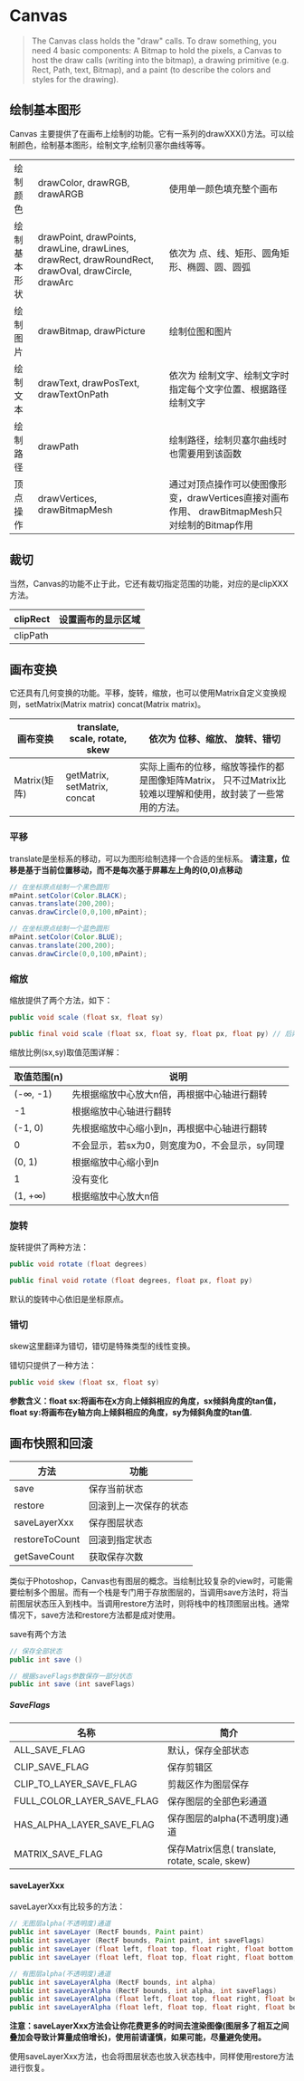 # Canvas



> The Canvas class holds the "draw" calls. To draw something, you need
4 basic components: A Bitmap to hold the pixels, a Canvas to host
the draw calls (writing into the bitmap), a drawing primitive (e.g. Rect,
Path, text, Bitmap), and a paint (to describe the colors and styles for the
drawing).

## 绘制基本图形

Canvas 主要提供了在画布上绘制的功能。它有一系列的drawXXX()方法。可以绘制颜色，绘制基本图形，绘制文字,绘制贝塞尔曲线等等。

|              |                                                              |                                                              |
| ------------ | ------------------------------------------------------------ | ------------------------------------------------------------ |
| 绘制颜色     | drawColor, drawRGB, drawARGB                                 | 使用单一颜色填充整个画布                                     |
| 绘制基本形状 | drawPoint, drawPoints, drawLine, drawLines, drawRect, drawRoundRect, drawOval, drawCircle, drawArc | 依次为 点、线、矩形、圆角矩形、椭圆、圆、圆弧                |
| 绘制图片     | drawBitmap, drawPicture                                      | 绘制位图和图片                                               |
| 绘制文本     | drawText, drawPosText, drawTextOnPath                        | 依次为 绘制文字、绘制文字时指定每个文字位置、根据路径绘制文字 |
| 绘制路径     | drawPath                                                     | 绘制路径，绘制贝塞尔曲线时也需要用到该函数                   |
| 顶点操作     | drawVertices, drawBitmapMesh                                 | 通过对顶点操作可以使图像形变，drawVertices直接对画布作用、 drawBitmapMesh只对绘制的Bitmap作用 |

## 裁切

当然，Canvas的功能不止于此，它还有裁切指定范围的功能，对应的是clipXXX方法。

| clipRect | 设置画布的显示区域 |
| -------- | ------------------ |
| clipPath |                    |





## 画布变换

它还具有几何变换的功能。平移，旋转，缩放，也可以使用Matrix自定义变换规则，setMatrix(Matrix matrix) concat(Matrix matrix)。

| 画布变换     | translate, scale, rotate, skew | 依次为 位移、缩放、 旋转、错切                               |
| ------------ | ------------------------------ | ------------------------------------------------------------ |
| Matrix(矩阵) | getMatrix, setMatrix, concat   | 实际上画布的位移，缩放等操作的都是图像矩阵Matrix， 只不过Matrix比较难以理解和使用，故封装了一些常用的方法。 |



### 平移

translate是坐标系的移动，可以为图形绘制选择一个合适的坐标系。 **请注意，位移是基于当前位置移动，而不是每次基于屏幕左上角的(0,0)点移动**

```java
// 在坐标原点绘制一个黑色圆形
mPaint.setColor(Color.BLACK);
canvas.translate(200,200);
canvas.drawCircle(0,0,100,mPaint);

// 在坐标原点绘制一个蓝色圆形
mPaint.setColor(Color.BLUE);
canvas.translate(200,200);
canvas.drawCircle(0,0,100,mPaint);
```





### 缩放

缩放提供了两个方法，如下：

```java
public void scale (float sx, float sy)

public final void scale (float sx, float sy, float px, float py) // 后两个参数用于控制缩放中心位置
```



缩放比例(sx,sy)取值范围详解：

| 取值范围(n) | 说明                                           |
| ----------- | ---------------------------------------------- |
| (-∞, -1)    | 先根据缩放中心放大n倍，再根据中心轴进行翻转    |
| -1          | 根据缩放中心轴进行翻转                         |
| (-1, 0)     | 先根据缩放中心缩小到n，再根据中心轴进行翻转    |
| 0           | 不会显示，若sx为0，则宽度为0，不会显示，sy同理 |
| (0, 1)      | 根据缩放中心缩小到n                            |
| 1           | 没有变化                                       |
| (1, +∞)     | 根据缩放中心放大n倍                            |



### 旋转

旋转提供了两种方法：

```java
public void rotate (float degrees)

public final void rotate (float degrees, float px, float py)
```

默认的旋转中心依旧是坐标原点。

###  错切

skew这里翻译为错切，错切是特殊类型的线性变换。

错切只提供了一种方法：

```java
public void skew (float sx, float sy)
```

**参数含义：float sx:将画布在x方向上倾斜相应的角度，sx倾斜角度的tan值，float sy:将画布在y轴方向上倾斜相应的角度，sy为倾斜角度的tan值.**



## 画布快照和回滚

| 方法           | 功能                   |
| -------------- | ---------------------- |
| save           | 保存当前状态           |
| restore        | 回滚到上一次保存的状态 |
| saveLayerXxx   | 保存图层状态           |
| restoreToCount | 回滚到指定状态         |
| getSaveCount   | 获取保存次数           |

类似于Photoshop，Canvas也有图层的概念。当绘制比较复杂的view时，可能需要绘制多个图层。而有一个栈是专门用于存放图层的，当调用save方法时，将当前图层状态压入到栈中。当调用restore方法时，则将栈中的栈顶图层出栈。通常情况下，save方法和restore方法都是成对使用。



save有两个方法

```java
// 保存全部状态
public int save ()

// 根据saveFlags参数保存一部分状态
public int save (int saveFlags)
```



##### SaveFlags

| 名称                       | 简介                                            |
| -------------------------- | ----------------------------------------------- |
| ALL_SAVE_FLAG              | 默认，保存全部状态                              |
| CLIP_SAVE_FLAG             | 保存剪辑区                                      |
| CLIP_TO_LAYER_SAVE_FLAG    | 剪裁区作为图层保存                              |
| FULL_COLOR_LAYER_SAVE_FLAG | 保存图层的全部色彩通道                          |
| HAS_ALPHA_LAYER_SAVE_FLAG  | 保存图层的alpha(不透明度)通道                   |
| MATRIX_SAVE_FLAG           | 保存Matrix信息( translate, rotate, scale, skew) |



#### saveLayerXxx

saveLayerXxx有比较多的方法：

```java
// 无图层alpha(不透明度)通道
public int saveLayer (RectF bounds, Paint paint)
public int saveLayer (RectF bounds, Paint paint, int saveFlags)
public int saveLayer (float left, float top, float right, float bottom, Paint paint)
public int saveLayer (float left, float top, float right, float bottom, Paint paint, int saveFlags)

// 有图层alpha(不透明度)通道
public int saveLayerAlpha (RectF bounds, int alpha)
public int saveLayerAlpha (RectF bounds, int alpha, int saveFlags)
public int saveLayerAlpha (float left, float top, float right, float bottom, int alpha)
public int saveLayerAlpha (float left, float top, float right, float bottom, int alpha, int saveFlags)
```

**注意：saveLayerXxx方法会让你花费更多的时间去渲染图像(图层多了相互之间叠加会导致计算量成倍增长)，使用前请谨慎，如果可能，尽量避免使用。**

使用saveLayerXxx方法，也会将图层状态也放入状态栈中，同样使用restore方法进行恢复。



